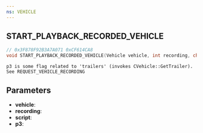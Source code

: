 ```yaml
---
ns: VEHICLE
---
```

## START_PLAYBACK_RECORDED_VEHICLE

```c
// 0x3F878F92B3A7A071 0xCF614CA8
void START_PLAYBACK_RECORDED_VEHICLE(Vehicle vehicle, int recording, char* script, BOOL p3);
```

```
p3 is some flag related to 'trailers' (invokes CVehicle::GetTrailer).
See REQUEST_VEHICLE_RECORDING
```

## Parameters
* **vehicle**: 
* **recording**: 
* **script**: 
* **p3**: 

